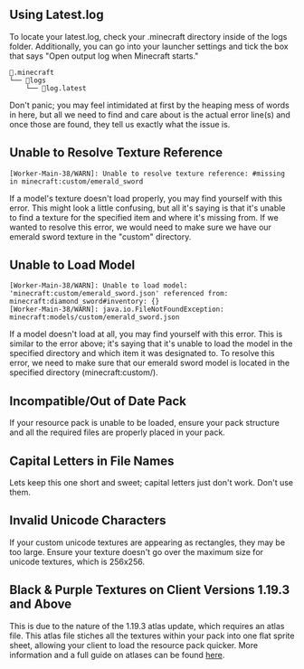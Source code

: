 ## Using Latest.log

To locate your latest.log, check your .minecraft directory inside of the logs folder. Additionally, you can go into your launcher settings and tick the box that says "Open output log when Minecraft starts."

```
📁.minecraft
└── 📁logs
    └── 📑log.latest
```

Don't panic; you may feel intimidated at first by the heaping mess of words in here, but all we need to find and care about is the actual error line(s) and once those are found, they tell us exactly what the issue is.

## Unable to Resolve Texture Reference

```
[Worker-Main-38/WARN]: Unable to resolve texture reference: #missing in minecraft:custom/emerald_sword
```

If a model's texture doesn't load properly, you may find yourself with this error. This might look a little confusing, but all it's saying is that it's unable to find a texture for the specified item and where it's missing from. If we wanted to resolve this error, we would need to make sure we have our emerald sword texture in the "custom" directory.

## Unable to Load Model

```
[Worker-Main-38/WARN]: Unable to load model: 'minecraft:custom/emerald_sword.json' referenced from: minecraft:diamond_sword#inventory: {}
[Worker-Main-38/WARN]: java.io.FileNotFoundException: minecraft:models/custom/emerald_sword.json
```

If a model doesn't load at all, you may find yourself with this error. This is similar to the error above; it's saying that it's unable to load the model in the specified directory and which item it was designated to. To resolve this error, we need to make sure that our emerald sword model is located in the specified directory (minecraft:custom/).

## Incompatible/Out of Date Pack

If your resource pack is unable to be loaded, ensure your pack structure and all the required files are properly placed in your pack.

## Capital Letters in File Names

Lets keep this one short and sweet; capital letters just don't work. Don't use them.

## Invalid Unicode Characters

If your custom unicode textures are appearing as rectangles, they may be too large. Ensure your texture doesn't go over the maximum size for unicode textures, which is 256x256.

## Black & Purple Textures on Client Versions 1.19.3 and Above

This is due to the nature of the 1.19.3 atlas update, which requires an atlas file. This atlas file stiches all the textures within your pack into one flat sprite sheet, allowing your client to load the resource pack quicker. More information and a full guide on atlases can be found [here](https://jeqo.net/guide/atlases).
